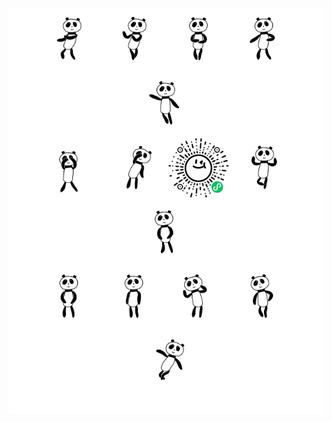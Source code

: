 <div style="padding: 0;margin: 0;background-color: #fff;color: #fff;">
    <p align="center" style="padding: 0;margin: 0;">
        <img src="docs/c9c73b62-b96c-11e4-a802-0aaa78deedf9.gif" width="100" height="100" style="padding: 0;margin: 0;"/>
        <img src="docs/c9c6dfed-b96c-11e4-a802-0aaa78deedf9.gif" width="100" height="100" style="padding: 0;margin: 0;"/>
        <img src="docs/c9c6efdd-b96c-11e4-a802-0aaa78deedf9.gif" width="100" height="100" style="padding: 0;margin: 0;"/>
        <img src="docs/c9c65aac-b96c-11e4-a802-0aaa78deedf9.gif" width="100" height="100" style="padding: 0;margin: 0;"/>
        <img src="docs/c9c66441-b96c-11e4-a802-0aaa78deedf9.gif" width="100" height="100" style="padding: 0;margin: 0;"/>
    </p>
    <p align="center" style="padding: 0;margin: 0;">
        <img src="docs/c9caceb2-b96c-11e4-a802-0aaa78deedf9-x.gif" width="100" height="100" style="padding: 0;margin: 0;"/>
        <img src="docs/c9c651ae-b96c-11e4-a802-0aaa78deedf9.gif" width="100" height="100" style="padding: 0;margin: 0;"/>
        <img src="docs/qrcode.png" width="100" height="100" style="padding: 0;margin: 0;"/>
        <img src="docs/c9c74151-b96c-11e4-a802-0aaa78deedf9.gif" width="100" height="100" style="padding: 0;margin: 0;"/>
        <img src="docs/c9c76872-b96c-11e4-a802-0aaa78deedf9.gif" width="100" height="100" style="padding: 0;margin: 0;"/>
    </p>
    <p align="center" style="padding: 0;margin: 0;">
        <img src="docs/c9cd9162-b96c-11e4-a802-0aaa78deedf9.gif" width="100" height="100" style="padding: 0;margin: 0;"/>
        <img src="docs/c9cbeca5-b96c-11e4-a802-0aaa78deedf9.gif" width="100" height="100" style="padding: 0;margin: 0;"/>
        <img src="docs/c9cd46a9-b96c-11e4-a802-0aaa78deedf9.gif" width="100" height="100" style="padding: 0;margin: 0;"/>
        <img src="docs/c9cd48df-b96c-11e4-a802-0aaa78deedf9.gif" width="100" height="100" style="padding: 0;margin: 0;"/>
        <img src="docs/c9cc4024-b96c-11e4-a802-0aaa78deedf9.gif" width="100" height="100" style="padding: 0;margin: 0;"/>
    </p>
    <p align="center">
        Bring children's drawings to life, by animating characters to move around!
    </p>
</div>
